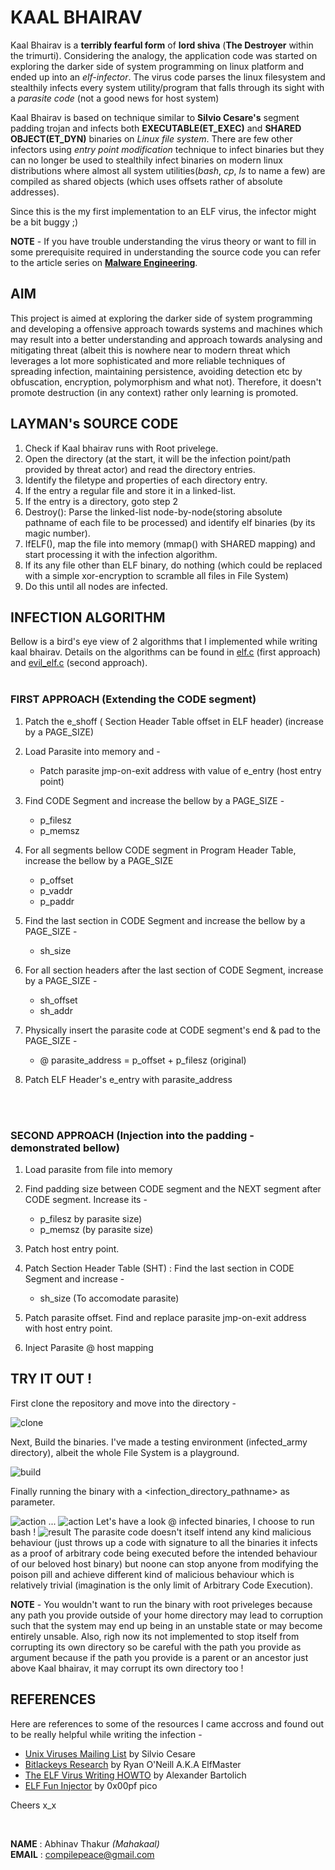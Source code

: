 # KAAL BHAIRAV
Kaal Bhairav is a **terribly fearful form** of **lord shiva** (**The Destroyer** within the trimurti). Considering the analogy, the application code was started on exploring the darker side of system programming on linux platform and ended up into an *elf-infector*. The virus code parses the linux filesystem and stealthily infects every system utility/program that falls through its sight with a *parasite code* (not a good news for host system) <br>

Kaal Bhairav is based on technique similar to **Silvio Cesare's** segment padding trojan and infects both **EXECUTABLE(ET_EXEC)** and **SHARED OBJECT(ET_DYN)** binaries on *Linux file system*. There are few other infectors using *entry point modification* technique to infect binaries but they can no longer be used to stealthily infect binaries on modern linux distributions where almost all system utilities(*bash*, *cp*, *ls* to name a few) are compiled as shared objects (which uses offsets rather of absolute addresses).<br>

Since this is the my first implementation to an ELF virus, the infector might be a bit buggy ;)

**NOTE** - If you have trouble understanding the virus theory or want to fill in some prerequisite required in understanding the source code you can refer to the article series on **[Malware Engineering]**.

##  AIM
This project is aimed at exploring the darker side of system programming and developing a offensive approach towards systems and machines which may result into a better understanding and approach towards analysing and mitigating threat (albeit this is nowhere near to modern threat which leverages a lot more sophisticated and more reliable techniques of spreading infection, maintaining persistence, avoiding detection etc by obfuscation, encryption, polymorphism and what not). Therefore, it doesn't promote destruction (in any context) rather only learning is promoted.

## LAYMAN's SOURCE CODE
1. Check if Kaal bhairav runs with Root privelege.
2. Open the directory (at the start, it will be the infection point/path provided by threat actor) and read the directory entries.
3. Identify the filetype and properties of each directory entry.
4. If the entry a regular file and store it in a linked-list.
5. If the entry is a directory, goto step 2
6. Destroy(): Parse the linked-list node-by-node(storing absolute pathname of each file to be processed) and identify elf binaries (by its magic number).
7. IfELF(), map the file into memory (mmap() with SHARED mapping) and start processing it with the infection algorithm.
8. If its any file other than ELF binary, do nothing (which could be replaced with a simple xor-encryption to scramble all files in File System)
9. Do this until all nodes are infected.


## INFECTION ALGORITHM
Bellow is a bird's eye view of 2 algorithms that I implemented while writing kaal bhairav. Details on the algorithms can be found in [elf.c] (first approach) and [evil_elf.c] (second approach).
<br><br>
### FIRST APPROACH (Extending the CODE segment)

1. Patch the e_shoff ( Section Header Table offset in ELF header) (increase by a PAGE_SIZE)

2. Load Parasite into memory and -
    * Patch parasite jmp-on-exit address with value of e_entry (host entry point)

3. Find CODE Segment and increase the bellow by a PAGE_SIZE -
    * p_filesz
    * p_memsz<br>

4. For all segments bellow CODE segment in Program Header Table, increase the bellow by a PAGE_SIZE
    * p_offset
    * p_vaddr
    * p_paddr

5. Find the last section in CODE Segment and increase the bellow by a PAGE_SIZE -
    * sh_size

6. For all section headers after the last section of CODE Segment, increase by a PAGE_SIZE -
    * sh_offset
    * sh_addr

7. Physically insert the parasite code at CODE segment's end & pad to the PAGE_SIZE -
    * @ parasite_address = p_offset + p_filesz (original)

8. Patch ELF Header's e_entry with parasite_address

<br><br>
### SECOND APPROACH (Injection into the padding - demonstrated bellow)
1. Load parasite from file into memory

2. Find padding size between CODE segment and the NEXT segment after CODE segment. Increase its -
    * p_filesz by parasite size)
    * p_memsz (by parasite size)

3. Patch host entry point.

4. Patch Section Header Table (SHT) : Find the last section in CODE Segment and increase -
    * sh_size   (To accomodate parasite)

5. Patch parasite offset. Find and replace parasite jmp-on-exit address with host entry point.

6. Inject Parasite @ host mapping


## TRY IT OUT !
First clone the repository and move into the directory -

![clone](./pictures/0_git_clone.png)

Next, Build the binaries. I've made a testing environment (infected_army directory), albeit the whole File System is a playground.

![build](./pictures/1_make.png)

Finally running the binary with a \<infection_directory_pathname> as parameter.

![action](./pictures/2_in_action.png)
...
![action](./pictures/3_in_action.png)
Let's have a look @ infected binaries, I choose to run bash !
![result](./pictures/4_result.png)
The parasite code doesn't itself intend any kind malicious behaviour (just throws up a code with signature to all the binaries it infects as a proof of arbitrary code being executed before the intended behaviour of our beloved host binary) but noone can stop anyone from modifying the poison pill and achieve different kind of malicious behaviour which is relatively trivial (imagination is the only limit of Arbitrary Code Execution).




**NOTE** - You wouldn't want to run the binary with root priveleges because any path you provide outside of your home directory may lead to corruption such that the system may end up being in an unstable state or may become entirely unsable. Also, righ now its not implemented to stop itself from corrupting its own directory so be careful with the path you provide as argument because if the path you provide is a parent or an ancestor just above Kaal bhairav, it may corrupt its own directory too !


## REFERENCES
Here are references to some of the resources I came accross and found out to be really helpful while writing the infection -
- [Unix Viruses Mailing List] by Silvio Cesare
- [Bitlackeys Research] by Ryan O'Neill A.K.A ElfMaster
- [The ELF Virus Writing HOWTO] by Alexander Bartolich
- [ELF Fun Injector] by 0x00pf pico

Cheers x_x

<br>

**NAME**  : Abhinav Thakur *(Mahakaal)* <br>
**EMAIL** : compilepeace@gmail.com  

[Malware Engineering]: https://medium.com/@compilepeace/malware-engineering-part-0x1-that-magical-elf-5be3556ecb2b
[elf.c]: ./elf.c
[evil_elf.c]: ./evil_elf.c
[Unix Viruses Mailing List]: https://www.win.tue.nl/~aeb/linux/hh/virus/unix-viruses.txt
[Bitlackeys Research]: http://www.bitlackeys.org/#research
[The ELF Virus Writing HOWTO]: http://virus.bartolich.at/virus-writing-HOWTO/_html/index.html
[ELF Fun Injector]: https://0x00sec.org/t/elfun-file-injector/410
